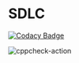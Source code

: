 # SDLC

[![Codacy Badge](https://api.codacy.com/project/badge/Grade/684c97eb1ded4cbe83390c1bf5185d27)](https://app.codacy.com/manual/99002678/SDLC?utm_source=github.com&utm_medium=referral&utm_content=99002678/SDLC&utm_campaign=Badge_Grade_Dashboard)

![cppcheck-action](https://github.com/99002678/SDLC/workflows/cppcheck-action/badge.svg?branch=master)
